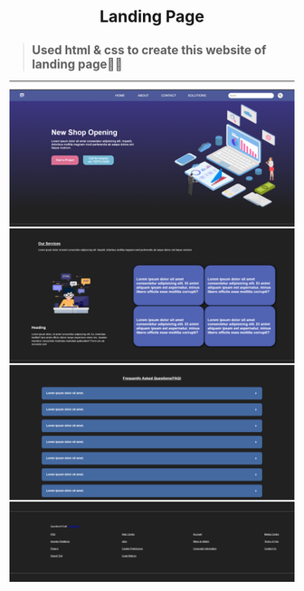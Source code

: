 # <center>Landing Page</center>
>## Used html & css to create this website of landing page🎉🎊
---
![first page](./images/1.png)
![first page](./images/2.png)
![first page](./images/3.png)
![first page](./images/4.png)